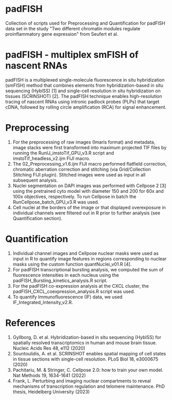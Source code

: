 # padFISH
Collection of scripts used for Preprocessing and Quantification for padFISH data set in the study "Two different chromatin modules regulate proinflammatory gene expression" from Seufert et al.

# padFISH - multiplex smFISH of nascent RNAs 
padFISH is a multiplexed single-molecule fluorescence in situ hybridization (smFISH) method that combines elements from hybridization-based in situ sequencing (HybISS) [1] and single-cell resolution in situ hybridization on tissues (SCRINSHOT) [2]. The padFISH technique enables high-resolution tracing of nascent RNAs using intronic padlock probes (PLPs) that target cDNA, followed by rolling circle amplification (RCA) for signal enhancement. 

# Preprocessing
1.	For the preprocessing of raw images (Imaris format) and metadata, image stacks were first transformed into maximum projected TIF files by running the RunIJ_imstoTif_GPU_v3.R  script and imstoTif_headless_v2.ijm FIJI macro.
2.	The 02_Preprocessing_v1.6.ijm FIJI macro performed flatfield correction, chromatic aberration correction and stitching (via Grid/Collection Stitching FIJI plugin). Stitched images were used as input in all subsequent analysis.
3.	Nuclei segmentation on DAPI images was performed with Cellpose 2 [3] using the pretrained cyto model with diameter 150 and 200 for 60x and 100x objectives, respectively. To run Cellpose in batch the RunCellpose_batch_GPU_v3.R was used.
4.	Cell nuclei at the borders of the image or that displayed overexposure in individual channels were filtered out in R prior to further analysis (see Quantification section). 

# Quantification
1.	Individual channel images and Cellpose nuclear masks were used as input in R to quantify image features in regions corresponding to nuclear masks using the custom function quantNuclei_v01.R [4]. 
2.	For padFISH transcriptional bursting analysis, we computed the sum of fluorescence intensities in each nucleus using the padFISH_Bursting_kinetics_analysis.R script. 
3.	For the padFISH co-expression analysis at the CXCL cluster, the padFISH_CXCL_coexpression_analysis.R script was used.
4.	To quantify Immunofluorescence (IF) data, we used IF_Integrated_Intensity_v2.R.


# References 
1.	Gyllborg, D. et al. Hybridization-based in situ sequencing (HybISS) for spatially resolved transcriptomics in human and mouse brain tissue. Nucleic Acids Res 48, e112 (2020)
2.	Sountoulidis, A. et al. SCRINSHOT enables spatial mapping of cell states in tissue sections with single-cell resolution. PLoS Biol 18, e3000675 (2020)
3.	Pachitariu, M. & Stringer, C. Cellpose 2.0: how to train your own model. Nat Methods 19, 1634-1641 (2022)
4.	Frank, L. Perturbing and imaging nuclear compartments to reveal mechanisms of transcription regulation and telomere maintenance. PhD thesis, Heidelberg University (2023)
